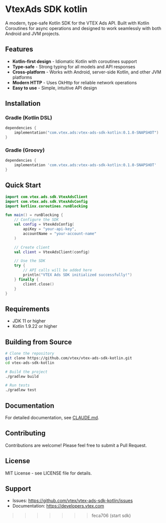 # VtexAds SDK kotlin

A modern, type-safe Kotlin SDK for the VTEX Ads API. Built with Kotlin Coroutines for async operations and designed to work seamlessly with both Android and JVM projects.

## Features

- **Kotlin-first design** - Idiomatic Kotlin with coroutines support
- **Type-safe** - Strong typing for all models and API responses
- **Cross-platform** - Works with Android, server-side Kotlin, and other JVM platforms
- **Modern HTTP** - Uses OkHttp for reliable network operations
- **Easy to use** - Simple, intuitive API design

## Installation

### Gradle (Kotlin DSL)

```kotlin
dependencies {
    implementation("com.vtex.ads:vtex-ads-sdk-kotlin:0.1.0-SNAPSHOT")
}
```

### Gradle (Groovy)

```groovy
dependencies {
    implementation 'com.vtex.ads:vtex-ads-sdk-kotlin:0.1.0-SNAPSHOT'
}
```

## Quick Start

```kotlin
import com.vtex.ads.sdk.VtexAdsClient
import com.vtex.ads.sdk.VtexAdsConfig
import kotlinx.coroutines.runBlocking

fun main() = runBlocking {
    // Configure the SDK
    val config = VtexAdsConfig(
        apiKey = "your-api-key",
        accountName = "your-account-name"
    )

    // Create client
    val client = VtexAdsClient(config)

    // Use the SDK
    try {
        // API calls will be added here
        println("VTEX Ads SDK initialized successfully!")
    } finally {
        client.close()
    }
}
```

## Requirements

- JDK 11 or higher
- Kotlin 1.9.22 or higher

## Building from Source

```bash
# Clone the repository
git clone https://github.com/vtex/vtex-ads-sdk-kotlin.git
cd vtex-ads-sdk-kotlin

# Build the project
./gradlew build

# Run tests
./gradlew test
```

## Documentation

For detailed documentation, see [CLAUDE.md](CLAUDE.md).

## Contributing

Contributions are welcome! Please feel free to submit a Pull Request.

## License

MIT License - see LICENSE file for details.

## Support

- Issues: https://github.com/vtex/vtex-ads-sdk-kotlin/issues
- Documentation: https://developers.vtex.com
>>>>>>> feca706 (start sdk)

